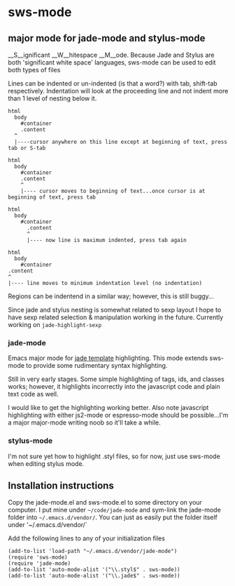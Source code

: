 # sws-mode

## major mode for jade-mode and stylus-mode

__S__ignificant __W__hitespace __M__ode.  Because Jade and Stylus are both 'significant white space' languages, sws-mode can be used to edit both types of files

Lines can be indented or un-indented (is that a word?) with tab, shift-tab respectively.  Indentation will look at the proceeding line and not indent more than 1 level of nesting below it.

    html
      body
        #container
        .content
      ^
      |----cursor anywhere on this line except at beginning of text, press tab or S-tab

    html
      body
        #container
        .content
        ^
        |---- cursor moves to beginning of text...once cursor is at beginning of text, press tab

    html
      body
        #container
          .content
          ^
          |---- now line is maximum indented, press tab again

    html
      body
        #container
    .content
    ^
    |---- line moves to minimum indentation level (no indentation)

Regions can be indentend in a similar way; however, this is still buggy...

Since jade and stylus nesting is somewhat related to sexp layout I hope to have sexp related selection & manipulation working in the future.  Currently working on `jade-highlight-sexp`


### jade-mode

Emacs major mode for [jade template](http://github.com/visionmedia/jade) highlighting.  This mode extends sws-mode to provide some rudimentary syntax highlighting.

Still in very early stages.  Some simple highlighting of tags, ids, and classes works; however, it highlights incorrectly into the javascript code and plain text code as well.


I would like to get the highlighting working better.  Also note javascript highlighting with either js2-mode or espresso-mode should be possible...I'm a major major-mode writing noob so it'll take a while.

### stylus-mode
I'm not sure yet how to highlight .styl files, so for now, just use sws-mode when editing stylus mode.

## Installation instructions

Copy the jade-mode.el and sws-mode.el to some directory on your computer.  I put mine under `~/code/jade-mode` and sym-link the jade-mode folder into `~/.emacs.d/vendor/`.  You can just as easily put the folder itself under '~/.emacs.d/vendor/`

Add the following lines to any of your initialization files

    (add-to-list 'load-path "~/.emacs.d/vendor/jade-mode")
    (require 'sws-mode)
    (require 'jade-mode)    
    (add-to-list 'auto-mode-alist '("\\.styl$" . sws-mode))
    (add-to-list 'auto-mode-alist '("\\.jade$" . sws-mode))
